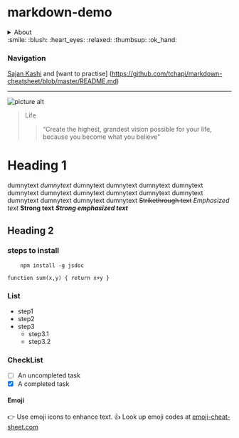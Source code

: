 # markdown-demo


<details>
    <summary>About</summary>
    <p>I am just practising some markup</p>
</details>
:smile: :blush: :heart_eyes: :relaxed: :thumbsup: :ok_hand:

### Navigation
[Sajan Kashi](https://github.com/sajan02/) and [want to practise] (https://github.com/tchapi/markdown-cheatsheet/blob/master/README.md)

 - - - -

![picture alt](https://images.pexels.com/photos/1130980/pexels-photo-1130980.jpeg?auto=compress&cs=tinysrgb&h=650&w=940 "Sajan Kashi")


> Life
>> “Create the highest, grandest vision possible for your life, because you become what you believe”

Heading 1
=========

dumnytext  _dumnytext_ dumnytext dumnytext dumnytext dumnytext dumnytext dumnytext 
dumnytext dumnytext dumnytext dumnytext dumnytext dumnytext dumnytext dumnytext 
~~Strikethrough text~~
*Emphasized text*
**Strong text**
***Strong emphasized text***

Heading 2
----------


### steps to install

```
    npm install -g jsdoc
```

`function sum(x,y)
{
    return x+y
}`

### List
* step1
* step2
* step3
  * step3.1
  * step3.2 

### CheckList
- [ ] An uncompleted task
- [x] A completed task

#### Emoji
:point_right: Use emoji icons to enhance text. :thumbsup:  Look up emoji codes at [emoji-cheat-sheet.com](https://www.webfx.com/tools/emoji-cheat-sheet/)
